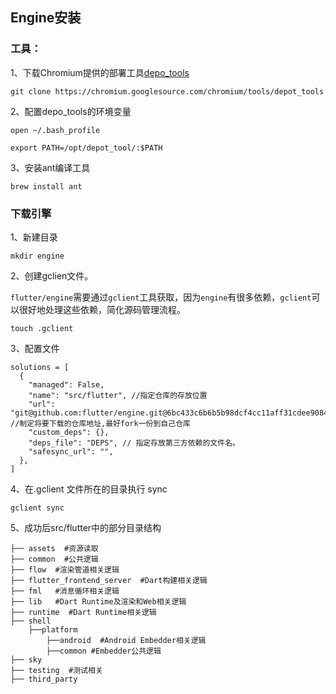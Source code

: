 ## Engine安装

### 工具：

1、下载Chromium提供的部署工具[depo_tools](https://chromium.googlesource.com/chromium/tools/depot_tools/)

```
git clone https://chromium.googlesource.com/chromium/tools/depot_tools
```

2、配置depo_tools的环境变量

```
open ~/.bash_profile

export PATH=/opt/depot_tool/:$PATH
```

3、安装ant编译工具

```
brew install ant
```

### 下载引擎

1、新建目录

```
mkdir engine
```

2、创建gclien文件。

`flutter/engine`需要通过`gclient`工具获取，因为`engine`有很多依赖，`gclient`可以很好地处理这些依赖，简化源码管理流程。

```
touch .gclient
```

3、配置文件

```
solutions = [
  {
    "managed": False,
    "name": "src/flutter", //指定仓库的存放位置
    "url": "git@github.com:flutter/engine.git@6bc433c6b6b5b98dcf4cc11aff31cdee90849f32", //制定将要下载的仓库地址,最好fork一份到自己仓库
    "custom_deps": {},
    "deps_file": "DEPS", // 指定存放第三方依赖的文件名。
    "safesync_url": "",
  },
]
```

4、在.gclient 文件所在的目录执行 sync 

```
gclient sync
```

5、成功后src/flutter中的部分目录结构

```
├── assets  #资源读取
├── common  #公共逻辑
├── flow  #渲染管道相关逻辑
├── flutter_frontend_server  #Dart构建相关逻辑
├── fml   #消息循环相关逻辑
├── lib   #Dart Runtime及渲染和Web相关逻辑
├── runtime  #Dart Runtime相关逻辑
├── shell
    ├──platform
        ├──android  #Android Embedder相关逻辑
        ├──common #Embedder公共逻辑
├── sky
├── testing  #测试相关
├── third_party
```

